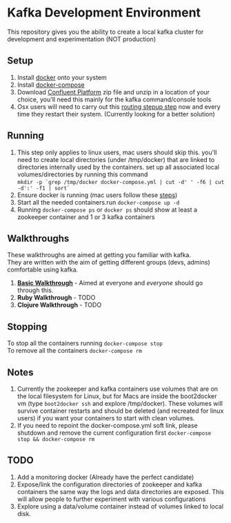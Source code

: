 # Kafka Development Environment
This repository gives you the ability to create a local kafka cluster for development and experimentation (NOT production)

##  Setup
1. Install [docker](https://docs.docker.com/installation/#installation) onto your system 
2. Install [docker-compose](https://docs.docker.com/compose/install/)
3. Download [Confluent Platform](http://confluent.io/downloads/) zip file and unzip in a location of your choice, you'll need this mainly for the kafka command/console tools
4. Osx users will need to carry out this [routing stepup step](./OSX-Routing.md) now and every time they restart their system. (Currently looking for a better solution)

##  Running 
1. This step only applies to linux users, mac users should skip this. you'll need to create local directories (under /tmp/docker) that are linked to directories internally used by the containers. set up all associated local volumes/directories by running this command  
``mkdir -p `grep /tmp/docker docker-compose.yml | cut -d' ' -f6 | cut -d':' -f1 | sort` `` 
2. Ensure docker is running (mac users follow these [steps](https://docs.docker.com/installation/mac/#from-your-command-line))
3. Start all the needed containers.run ``docker-compose up -d``
4. Running ``docker-compose ps`` or ``docker ps`` should show at least a zookeeper container and 1 or 3 kafka containers

##  Walkthroughs
These walkthroughs are aimed at getting you familiar with kafka.    
They are written with the aim of getting different groups (devs, admins) comfortable using kafka.   

1) [**Basic Walkthrough**](./basic_walkthrough) - Aimed at everyone and *everyone* should go through this.   
2) **Ruby Walkthrough** - TODO   
3) **Clojure Walkthrough** - TODO    

##  Stopping
To stop all the containers running ``docker-compose stop``   
To remove all the containers ``docker-compose rm``  

##  Notes
1. Currently the zookeeper and kafka containers use volumes that are on the local filesystem for Linux, but for Macs are inside the boot2docker vm (type `boot2docker ssh` and explore /tmp/docker). These volumes will survive container restarts and should be deleted (and recreated for linux users) if you want your containers to start with clean volumes.
2. If you need to repoint the docker-compose.yml soft link, please shutdown and remove the current configuration first ``docker-compose stop && docker-compose rm``

##  TODO
1. Add a monitoring docker (Already have the perfect candidate)
2. Expose/link the configuration directories of zookeeper and kafka containers the same way the logs and data directories are exposed. This will allow people to further experiment with various configurations
3. Explore using a data/volume container instead of volumes linked to local disk.
